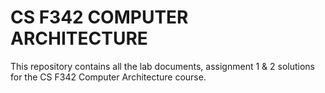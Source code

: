 # CS F342 COMPUTER ARCHITECTURE 

This repository contains all the lab documents, assignment 1 & 2 solutions for the CS F342 Computer Architecture course. 